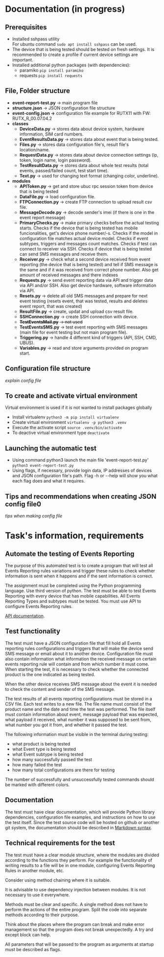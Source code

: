 # Documentation (in progress)
## Prerequisites
- Installed sshpass utility  
For ubuntu command `sudo apt install sshpass` can be used.
- The device that is being tested should be tested on fresh settings. It is recommended to create a profile if current device settings are important.
- Installed additional python packages (with dependencies):
    - paramiko `pip install paramiko`
    - requests `pip install requests`
## File, Folder structure
- **event-report-test.py** -> main program file
- **structure.json** -> JSON configuration file structure
- **event-config.json ->** configuration file example for RUTX11 with FW: RUTX_R_00.07.04.2
- **classes**
    - **DeviceData.py** -> stores data about device system, hardware information, SIM card numbers.
    - **EventResultsData.py** -> stores data about event that is being tested.
    - **Files.py** -> stores data configuration file's, result file's location/name.
    - **RequestData.py** -> stores data about device connection settings (ip, token, login name, login password).
    - **TestResultData.py** -> stores data about whole test results (total events, passed/failed count, test start time).
    - **Text.py** -> used for changing text format (changing color, underline).
- **modules**
    - **APIToken.py** -> get and store ubuc rpc session token from device that is being tested
    - **DataFile.py** -> load configuration file.
    - **FTPConnection.py** -> create FTP connection to upload result csv file.
    - **MessageDecode.py** -> decode sender's imei (if there is one in the event report message)
    - **PrimaryChecks.py** -> make primary checks before the actual testing starts. Checks if the device that is being tested has mobile funcionalities, get's device phone number/-s. Checks if the model in configuration file matches actual device model. Checks if event subtypes, triggers and messages count matches. Checks if test can connect to receiver via SSH. Checks if device that is being tested can send SMS messages and receive them.
    - **Receiver.py** -> check what a second device received from event reporting (the device that is being tested) and tell if SMS message is the same and if it was received from correct phone number. Also get amount of received messages and there indexes
    - **Requests.py** -> send event reporting data via API and trigger data via API and/or SSH. Also get device hardware, software information via API.
    - **Resets.py** -> delete all old SMS messages and prepare for next event testing (resets event, that was tested, results and deletes event report, that was created)
    - **ResultFile.py** -> create, updat and upload csv result file.
    - **SSHConnection.py** -> create SSH connection with device.
    - ~~**TestEventsMail.py**~~ ~~-> not used~~
    - **TestEventsSMS.py** -> test event reporting with SMS messages (main file for event testing but not main program file).
    - **Triggering.py** -> handle 4 different kind of triggers (API, SSH, CMD, UBUS).
    - **Variables.py** -> read and store arguments provided on program start.
## Configuration file structure
*explain config file*
## To create and activate virtual environment
Virtual environment is used if it is not wanted to install packages globally
- Install virtualenv `python3 -m pip install virtualenv`
- Create virtual environment `virtualenv -p python3 .venv`
- Execute the activate script `source .venv/bin/activate`
- To deactive virtual environment type `deactivate`
## Launching the automatic test
- Using command python3 launch the main file 'event-report-test.py' `python3 event-report-test.py`
- Using flags, if necessary, provide login data, IP addresses of devices and JSON configuration file's path. Flag -h or --help will show you what each flag does and what it requires.
## Tips and recommendations when creating JSON config file0
*tips when making config file*
# Task's information, requirements
## Automate the testing of Events Reporting
The purpose of this automated test is to create a program that will test all Events Reporting rules variations and trigger these rules to check whether information is sent when it happens and if the sent information is correct.

The assignment must be completed using the Python programming language. Use third version of python. The test must be able to test Events Reporting with every device that has mobile capabilities. All Events Reporting Types and subtypes must be tested. You must use API to configure Events Reporting rules.

[API documentation](https://teltonikalt.sharepoint.com/sites/NetworksIoTakademija/SitePages/API.aspx#to-read-api-documentation-upload-it-here).
## Test functionality
The test must have a JSON configuration file that fill hold all Events reporting rules configurations and triggers that will make the device send SMS message or email about it to another device. Configuration file must also contain information what information the received message on certain events reporting rule will contain and from which number it must come. When starting the test, it is necessary to check whether the connected product is the one indicated as being tested.

When the other device receives SMS message about the event it is needed to check the content and sender of the SMS message.

The test results of all events reporting configurations must be stored in a CSV file. Each test writes to a new file. The file name must consist of the product name and the date and time the test was performed. The file itself must contain information about event, message payload that was expected, what payload it received, what number it was supposed to be sent from, what number you got it from, and whether it passed the test.

The following information must be visible in the terminal during testing:
- what product is being tested
- what Event type is being tested
- what Event subtype is being tested
- how many successfully passed the test
- how many failed the test
- how many total configurations are there for testing

The number of successfully and unsuccessfully tested commands should be marked with different colors.
## Documentation
The test must have clear documentation, which will provide Python library dependencies, configuration file examples, and instructions on how to use the test itself. Since the test source code will be hosted on github or another git system, the documentation should be described in [Markdown syntax](https://docs.github.com/en/get-started/writing-on-github/getting-started-with-writing-and-formatting-on-github/basic-writing-and-formatting-syntax).
## Technical requirements for the test
The test must have a clear module structure, where the modules are divided according to the functions they perform. For example the functionality of writing results to a file will be in one module, configuring Events Reporting Rules in another module, etc.

Consider using method chaining where it is suitable.

It is advisable to use dependency injection between modules. It is not necessary to use it everywhere.

Methods must be clear and specific. A single method does not have to perform the actions of the entire program. Split the code into separate methods according to their purpose.

Think about the places where the program can break and make error management so that the program does not break unexpectedly. A try and except block can help.

All parameters that will be passed to the program as arguments at startup must be described as flags.
